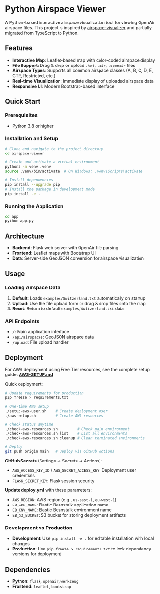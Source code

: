 # Python Airspace Viewer

A Python-based interactive airspace visualization tool for viewing OpenAir airspace files. This project is inspired by [airspace-visualizer](https://github.com/dbrgn/airspace-visualizer) and partially migrated from TypeScript to Python.

## Features

- **Interactive Map**: Leaflet-based map with color-coded airspace display
- **File Support**: Drag & drop or upload `.txt`, `.air`, `.openair` files
- **Airspace Types**: Supports all common airspace classes (A, B, C, D, E, CTR, Restricted, etc.)
- **Real-time Visualization**: Immediate display of uploaded airspace data
- **Responsive UI**: Modern Bootstrap-based interface

## Quick Start

### Prerequisites

- Python 3.8 or higher

### Installation and Setup

```bash
# Clone and navigate to the project directory
cd airspace-viewer

# Create and activate a virtual environment
python3 -m venv .venv
source .venv/bin/activate  # On Windows: .venv\Scripts\activate

# Install dependencies
pip install --upgrade pip
# Install the package in development mode
pip install -e .
```

### Running the Application

```bash
cd app
python app.py
```

## Architecture

- **Backend**: Flask web server with OpenAir file parsing
- **Frontend**: Leaflet maps with Bootstrap UI
- **Data**: Server-side GeoJSON conversion for airspace visualization

## Usage

### Loading Airspace Data

1. **Default**: Loads `examples/Switzerland.txt` automatically on startup
2. **Upload**: Use the file upload form or drag & drop files onto the map
3. **Reset**: Return to default `examples/Switzerland.txt` data

### API Endpoints

- `/`: Main application interface
- `/api/airspaces`: GeoJSON airspace data
- `/upload`: File upload handler

## Deployment

For AWS deployment using Free Tier resources, see the complete setup guide: **[AWS-SETUP.md](AWS-SETUP.md)**

Quick deployment:

```bash
# Update requirements for production
pip freeze > requirements.txt

# One-time AWS setup
./setup-aws-user.sh    # Create deployment user
./aws-setup.sh         # Create AWS resources

# Check status anytime
./check-aws-resources.sh         # Check main environment
./check-aws-resources.sh list    # List all environments
./check-aws-resources.sh cleanup # Clean terminated environments

# Deploy
git push origin main   # Deploy via GitHub Actions
```

**GitHub Secrets** (Settings → Secrets → Actions):

- `AWS_ACCESS_KEY_ID` / `AWS_SECRET_ACCESS_KEY`: Deployment user credentials
- `FLASK_SECRET_KEY`: Flask session security

**Update deploy.yml** with these parameters:

- `AWS_REGION`: AWS region (e.g., `us-east-1`, `eu-west-1`)
- `EB_APP_NAME`: Elastic Beanstalk application name
- `EB_ENV_NAME`: Elastic Beanstalk environment name  
- `EB_S3_BUCKET`: S3 bucket for storing deployment artifacts

### Development vs Production

- **Development**: Use `pip install -e .` for editable installation with local changes
- **Production**: Use `pip freeze > requirements.txt` to lock dependency versions for deployment

## Dependencies

- **Python**: `flask`, `openair`, `werkzeug`
- **Frontend**: `leaflet`, `bootstrap`
